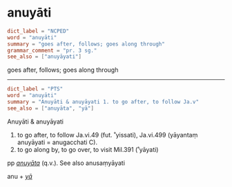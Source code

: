 # anuyāti

``` toml
dict_label = "NCPED"
word = "anuyāti"
summary = "goes after, follows; goes along through"
grammar_comment = "pr. 3 sg."
see_also = ["anuyāyati"]
```

goes after, follows; goes along through

--------------------

``` toml
dict_label = "PTS"
word = "anuyāti"
summary = "Anuyāti & anuyāyati 1. to go after, to follow Ja.v"
see_also = ["anuyāta", "yā"]
```

Anuyāti & anuyāyati
1. to go after, to follow Ja.vi.49 (fut. ˚yissati), Ja.vi.499 (yāyantaṃ anuyāyati = anugacchati C).
2. to go along by, to go over, to visit Mil.391 (˚yāyati)

pp *[anuyāta](anuyāta.md)* (q.v.). See also anusaṃyāyati

anu \+ *[yā](yā.md)*

